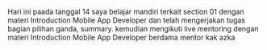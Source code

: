 Hari ini paada tanggal 14 saya belajar mandiri terkait section 01 dengan materi Introduction Mobile App Developer dan telah mengerjakan tugas bagian pilihan ganda, summary. kemudian mengikuti live mentoring dengan materi Introduction Mobile App Developer berdama mentor kak azka
